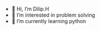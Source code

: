 - 👋 Hi, I’m Dilip.H
- 👀 I’m interested in problem solving
- 🌱 I’m currently learning python

<!---
dilip0207/dilip0207 is a ✨ special ✨ repository because its `README.md` (this file) appears on your GitHub profile.
You can click the Preview link to take a look at your changes.
--->
